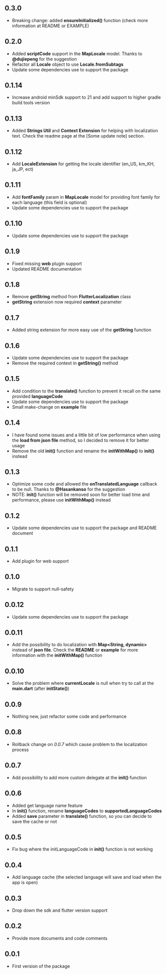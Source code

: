 ## 0.3.0

* Breaking change: added **ensureInitialized()** function (check more information at README or EXAMPLE)

## 0.2.0

* Added **scriptCode** support in the **MapLocale** model. Thanks to **@dujiepeng** for the suggestion
* Refactor all **Locale** object to use **Locale.fromSubtags**
* Update some dependencies use to support the package

## 0.1.14

* Increase android minSdk support to 21 and add support to higher gradle build tools version

## 0.1.13

* Added **Strings Util** and **Context Extension** for helping with localization text. Check the readme page at
  the [Some update note] section.

## 0.1.12

* Add **LocaleExtension** for getting the locale identifier (en_US, km_KH, ja_JP, ect)

## 0.1.11

* Add **fontFamily** param in **MapLocale** model for providing font family for each language (this field is optional)
* Update some dependencies use to support the package

## 0.1.10

* Update some dependencies use to support the package

## 0.1.9

* Fixed missing **web** plugin support
* Updated README documentation

## 0.1.8

* Remove **getString** method from **FlutterLocalization** class
* **getString** extension now required **context** parameter

## 0.1.7

* Added string extension for more easy use of the **getString** function

## 0.1.6

* Update some dependencies use to support the package
* Remove the required context in **getString()** method

## 0.1.5

* Add condition to the **translate()** function to prevent it recall on the same provided **languageCode**
* Update some dependencies use to support the package
* Small make-change on **example** file

## 0.1.4

* I have found some issues and a little bit of low performance when using the **load from json file** method, so I
  decided to remove it for better usage
* Remove the old **init()** function and rename the **initWithMap()** to **init()** instead

## 0.1.3

* Optimize some code and allowed the **onTranslatedLanguage** callback to be null. Thanks to **@Hasankanso** for the
  suggestion
* NOTE: **init()** function will be removed soon for better load time and performance, please use **initWithMap()**
  instead

## 0.1.2

* Update some dependencies use to support the package and README document

## 0.1.1

* Add plugin for web support

## 0.1.0

* Migrate to support null-safety

## 0.0.12

* Update some dependencies use to support the package

## 0.0.11

* Add the possibility to do localization with **Map<String, dynamic>** instead of **json file**. Check the **README** or
  **example** for more information with the **initWithMap()** function

## 0.0.10

* Solve the problem where **currentLocale** is null when try to call at the **main.dart** (after **initState()**)

## 0.0.9

* Nothing new, just refactor some code and performance

## 0.0.8

* Rollback change on *0.0.7* which cause problem to the localization process

## 0.0.7

* Add possibility to add more custom delegate at the **init()** function

## 0.0.6

* Added get language name feature
* In **init()** function, rename **languageCodes** to **supportedLanguageCodes**
* Added **save** parameter in **translate()** function, so you can decide to save the cache or not

## 0.0.5

* Fix bug where the initLanguageCode in **init()** function is not working

## 0.0.4

* Add language cache (the selected language will save and load when the app is open)

## 0.0.3

* Drop down the sdk and flutter version support

## 0.0.2

* Provide more documents and code comments

## 0.0.1

* First version of the package